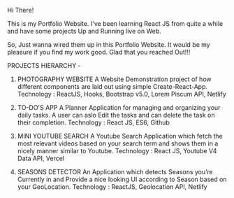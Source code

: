 Hi There!

This is my Portfolio Website. I've been learning React JS from quite a while and have some projects Up and Running live on Web.

So, Just wanna wired them up in this Portfolio Website. It would be my pleasure if you find my work good. Glad that you reached Out!!!

PROJECTS HIERARCHY -

1.  PHOTOGRAPHY WEBSITE
    A Website Demonstration project of how different components are laid out using simple Create-React-App.
    Technology : ReactJS, Hooks, Bootstrap v5.0, Lorem Piscum API, Netlify

2.  TO-DO'S APP
    A Planner Application for managing and organizing your daily tasks. A user can aslo Edit the tasks and can delete the task on their completion.
    Technology : React JS, ES6, Github

3.  MINI YOUTUBE SEARCH
    A Youtube Search Application which fetch the most relevant videos based on your search term and shows them in a nicely manner similar to Youtube.
    Technology : React JS, Youtube V4 Data API, Vercel

4.  SEASONS DETECTOR
    An Application which detects Seasons you’re Currently in and Provide a nice looking UI according to Season based on your GeoLocation.
    Technology : ReactJS, Geolocation API, Netlify
